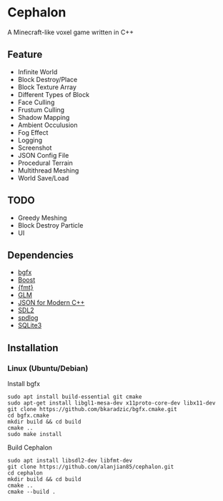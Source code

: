 # Cephalon
A Minecraft-like voxel game written in C++

## Feature
* Infinite World
* Block Destroy/Place
* Block Texture Array
* Different Types of Block
* Face Culling
* Frustum Culling
* Shadow Mapping
* Ambient Occulusion
* Fog Effect
* Logging
* Screenshot
* JSON Config File
* Procedural Terrain
* Multithread Meshing
* World Save/Load

## TODO
* Greedy Meshing
* Block Destroy Particle
* UI

## Dependencies
* [bgfx](https://bkaradzic.github.io/bgfx/index.html)
* [Boost](https://www.boost.org/)
* [{fmt}](https://github.com/fmtlib/fmt)
* [GLM](https://glm.g-truc.net/)
* [JSON for Modern C++](https://json.nlohmann.me/)
* [SDL2](https://www.libsdl.org/index.php)
* [spdlog](https://github.com/gabime/spdlog)
* [SQLite3](https://www.sqlite.org/index.html)

## Installation
### Linux (Ubuntu/Debian)
Install bgfx
```
sudo apt install build-essential git cmake
sudo apt-get install libgl1-mesa-dev x11proto-core-dev libx11-dev
git clone https://github.com/bkaradzic/bgfx.cmake.git 
cd bgfx.cmake
mkdir build && cd build
cmake ..
sudo make install
```
Build Cephalon
```
sudo apt install libsdl2-dev libfmt-dev
git clone https://github.com/alanjian85/cephalon.git
cd cephalon
mkdir build && cd build
cmake ..
cmake --build .
```